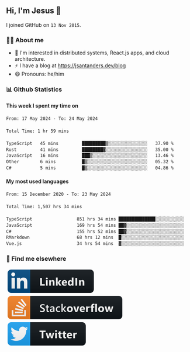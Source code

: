 ## Hi, I'm Jesus 👋

I joined GitHub on `13 Nov 2015`.

<!-- Talking about you -->

### 👨‍💻 About me

- 👦 I'm interested in distributed systems, React.js apps, and cloud architecture.
- ⚡️ I have a blog at <https://jsantanders.dev/blog>
- 😄 Pronouns: he/him

### 📊 Github Statistics

#### This week I spent my time on

<!--START_SECTION:weekly-->

```txt
From: 17 May 2024 - To: 24 May 2024

Total Time: 1 hr 59 mins

TypeScript   45 mins         █████████▒░░░░░░░░░░░░░░░   37.90 %
Rust         41 mins         ████████▓░░░░░░░░░░░░░░░░   35.00 %
JavaScript   16 mins         ███▒░░░░░░░░░░░░░░░░░░░░░   13.46 %
Other        6 mins          █▒░░░░░░░░░░░░░░░░░░░░░░░   05.32 %
C#           5 mins          █▒░░░░░░░░░░░░░░░░░░░░░░░   04.86 %
```

<!--END_SECTION:weekly-->

#### My most used languages

<!--START_SECTION:alltime-->

```txt
From: 15 December 2020 - To: 23 May 2024

Total Time: 1,507 hrs 34 mins

TypeScript                 851 hrs 34 mins ██████████████░░░░░░░░░░░   56.49 %
JavaScript                 169 hrs 54 mins ██▓░░░░░░░░░░░░░░░░░░░░░░   11.27 %
C#                         155 hrs 52 mins ██▓░░░░░░░░░░░░░░░░░░░░░░   10.34 %
RMarkdown                  68 hrs 12 mins  █░░░░░░░░░░░░░░░░░░░░░░░░   04.52 %
Vue.js                     34 hrs 54 mins  ▓░░░░░░░░░░░░░░░░░░░░░░░░   02.32 %
```

<!--END_SECTION:alltime-->

### 📢 Find me elsewhere

<p>
  <a target="_blank" href="https://linkedin.com/in/jsantanders">
    <img src="https://github.com/jsantanders/jsantanders/blob/master/img/linkedin.svg" alt="LinkedIn" style="vertical-align:top; margin:4px">
  </a>
  
  <a target="_blank" href="https://stackoverflow.com/users/7318331/jesus-santander">
    <img src="https://github.com/jsantanders/jsantanders/blob/master/img/stackoverflow.svg" alt="StackOverflow" style="vertical-align:top; margin:4px">
  </a>
  
  <a target="_blank" href="http://twitter.com/jsantanders">
    <img src="https://github.com/jsantanders/jsantanders/blob/master/img/twitter.svg" alt="Twitter" style="vertical-align:top; margin:4px">
  </a>
</p>

